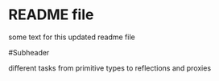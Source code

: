 
# README file

some text for this updated readme file

#Subheader

different tasks from primitive types to reflections and proxies

